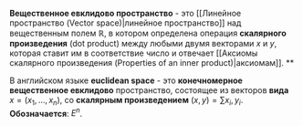 **Вещественное евклидово пространство** - это [[Линейное пространство (Vector space)|линейное пространство]] над вещественным полем $\mathbb{R}$, в котором определена операция **скалярного произведения** (dot product) между любыми двумя векторами $x$ и $y$, которая ставит им в соответствие число и отвечает [[Аксиомы скалярного произведения (Properties of an inner product)|аксиомам]]. **

В английском языке **euclidean space** - это **конечномерное вещественное евклидово** пространство, состоящее из векторов **вида** $x=(x_1,...,x_n)$, со **скалярным произведением** $(x,y)=\sum{x_i,y_i}$. **Обозначается**: $E^n$.